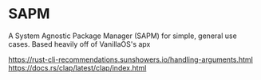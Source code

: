 # SAPM

A System Agnostic Package Manager (SAPM) for simple, general use cases. Based heavily off of VanillaOS's apx

https://rust-cli-recommendations.sunshowers.io/handling-arguments.html
https://docs.rs/clap/latest/clap/index.html
